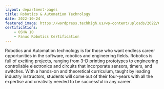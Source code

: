 ```yaml
---
layout: department-pages
title: Robotics & Automation Technology
date: 2022-10-24
featured_image: https://wordpress.techhigh.us/wp-content/uploads/2022/04/louis-reed-wSTCaQpiLtc-unsplash-1.jpg
certifications:
    - OSHA 10
    - Fanuc Robotics Certification
---
```


Robotics and Automation technology is for those who want endless career opportunities in the software, robotics and engineering fields. Robotics is full of exciting projects, ranging from 3-D printing prototypes to engineering controllable electronics and circuits that incorporate sensors, timers, and switches. With a hands-on and theoretical curriculum, taught by leading industry instructors, students will come out of their four-years with all the expertise and creativity needed to be successful in any career.